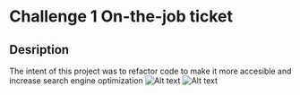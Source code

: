 # Challenge 1 On-the-job ticket
## Desription 
The intent of this project was to refactor code to make it more accesible and increase search engine optimization
![Alt text](https://file%252B.vscode-resource.vscode-cdn.net/Users/shivi/Desktop/for-today-06-20/course-content/01-html-git-css/challenge/Challenge1/%2527assets/Digital-Marketing-SEO2.png?version%253D1687408613446)
![Alt text](https://file%252B.vscode-resource.vscode-cdn.net/Users/shivi/Desktop/for-today-06-20/course-content/01-html-git-css/challenge/Challenge1/%2527assets/Digital-Marketing-SEO1.png?version%253D1687408556886)
